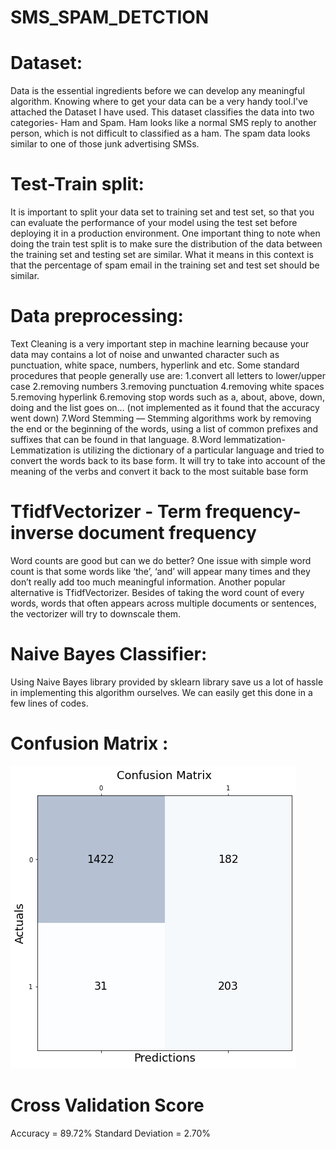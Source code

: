 # SMS_SPAM_DETCTION
# Dataset:
Data is the essential ingredients before we can develop any meaningful algorithm. Knowing where to get your data can be a very handy tool.I've attached the Dataset I have used. This dataset classifies the data into two categories- Ham and Spam. Ham looks like a normal SMS reply to another person, which is not difficult to classified as a ham. The spam data looks similar to one of those junk advertising SMSs.
# Test-Train split:
It is important to split your data set to training set and test set, so that you can evaluate the performance of your model using the test set before deploying it in a production environment. One important thing to note when doing the train test split is to make sure the distribution of the data between the training set and testing set are similar. What it means in this context is that the percentage of spam email in the training set and test set should be similar.
# Data preprocessing:
Text Cleaning is a very important step in machine learning because your data may contains a lot of noise and unwanted character such as punctuation, white space, numbers, hyperlink and etc. Some standard procedures that people generally use are: 1.convert all letters to lower/upper case 2.removing numbers
3.removing punctuation
4.removing white spaces
5.removing hyperlink
6.removing stop words such as a, about, above, down, doing and the list goes on… (not implemented as it found that the accuracy went down)
7.Word Stemming — Stemming algorithms work by removing the end or the beginning of the words, using a list of common prefixes and suffixes that can be found in that language.
8.Word lemmatization- Lemmatization is utilizing the dictionary of a particular language and tried to convert the words back to its base form. It will try to take into account of the meaning of the verbs and convert it back to the most suitable base form

# TfidfVectorizer - Term frequency-inverse document frequency

Word counts are good but can we do better? One issue with simple word count is that some words like ‘the’, ‘and’ will appear many times and they don’t really add too much meaningful information.
Another popular alternative is TfidfVectorizer. Besides of taking the word count of every words, words that often appears across multiple documents or sentences, the vectorizer will try to downscale them.

# Naive Bayes Classifier:
Using Naive Bayes library provided by sklearn library save us a lot of hassle in implementing this algorithm ourselves. We can easily get this done in a few lines of codes.

# Confusion Matrix :
![](confusion_matrix.png)

# Cross Validation Score
Accuracy = 89.72%
Standard Deviation = 2.70%
